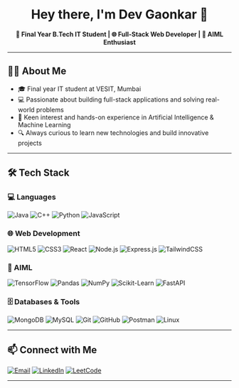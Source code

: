<!-- README.md for GitHub profile -->

<h1 align="center">Hey there, I'm Dev Gaonkar 👋</h1>

<p align="center">
  <strong>🚀 Final Year B.Tech IT Student | 🌐 Full-Stack Web Developer | 🤖 AIML Enthusiast</strong>
</p>

---

## 🧑‍💻 About Me

- 🎓 Final year IT student at VESIT, Mumbai  
- 💻 Passionate about building full-stack applications and solving real-world problems  
- 🤖 Keen interest and hands-on experience in Artificial Intelligence & Machine Learning  
- 🔍 Always curious to learn new technologies and build innovative projects

---

## 🛠️ Tech Stack

### 💻 Languages  
![Java](https://img.shields.io/badge/Java-007396?style=for-the-badge&logo=java&logoColor=white)
![C++](https://img.shields.io/badge/C++-00599C?style=for-the-badge&logo=cplusplus&logoColor=white)
![Python](https://img.shields.io/badge/Python-3776AB?style=for-the-badge&logo=python&logoColor=white)
![JavaScript](https://img.shields.io/badge/JavaScript-F7DF1E?style=for-the-badge&logo=javascript&logoColor=black)

### 🌐 Web Development  
![HTML5](https://img.shields.io/badge/HTML5-E34F26?style=for-the-badge&logo=html5&logoColor=white)
![CSS3](https://img.shields.io/badge/CSS3-1572B6?style=for-the-badge&logo=css3&logoColor=white)
![React](https://img.shields.io/badge/React-20232A?style=for-the-badge&logo=react&logoColor=61DAFB)
![Node.js](https://img.shields.io/badge/Node.js-339933?style=for-the-badge&logo=node-dot-js&logoColor=white)
![Express.js](https://img.shields.io/badge/Express.js-000000?style=for-the-badge&logo=express&logoColor=white)
![TailwindCSS](https://img.shields.io/badge/TailwindCSS-38B2AC?style=for-the-badge&logo=tailwind-css&logoColor=white)

### 🧠 AIML  
![TensorFlow](https://img.shields.io/badge/TensorFlow-FF6F00?style=for-the-badge&logo=tensorflow&logoColor=white)
![Pandas](https://img.shields.io/badge/Pandas-150458?style=for-the-badge&logo=pandas&logoColor=white)
![NumPy](https://img.shields.io/badge/NumPy-013243?style=for-the-badge&logo=numpy&logoColor=white)
![Scikit-Learn](https://img.shields.io/badge/scikit--learn-F7931E?style=for-the-badge&logo=scikit-learn&logoColor=white)
![FastAPI](https://img.shields.io/badge/FastAPI-005571?style=for-the-badge&logo=fastapi)

### 🗄️ Databases & Tools  
![MongoDB](https://img.shields.io/badge/MongoDB-4EA94B?style=for-the-badge&logo=mongodb&logoColor=white)
![MySQL](https://img.shields.io/badge/MySQL-005C84?style=for-the-badge&logo=mysql&logoColor=white)
![Git](https://img.shields.io/badge/Git-F05032?style=for-the-badge&logo=git&logoColor=white)
![GitHub](https://img.shields.io/badge/GitHub-181717?style=for-the-badge&logo=github&logoColor=white)
![Postman](https://img.shields.io/badge/Postman-FF6C37?style=for-the-badge&logo=postman&logoColor=white)
![Linux](https://img.shields.io/badge/Linux-FCC624?style=for-the-badge&logo=linux&logoColor=black)

---


## 📫 Connect with Me

[![Email](https://img.shields.io/badge/Gmail-devpgaonkar3@gmail.com-D14836?style=for-the-badge&logo=gmail&logoColor=white)](mailto:devpgaonkar3@gmail.com)
[![LinkedIn](https://img.shields.io/badge/LinkedIn-Dev%20Gaonkar-0077B5?style=for-the-badge&logo=linkedin&logoColor=white)](https://www.linkedin.com/in/dev-gaonkar/)
[![LeetCode](https://img.shields.io/badge/LeetCode-devpgaonkar3-FFA116?style=for-the-badge&logo=leetcode&logoColor=white)](https://leetcode.com/devpgaonkar3/)

---
